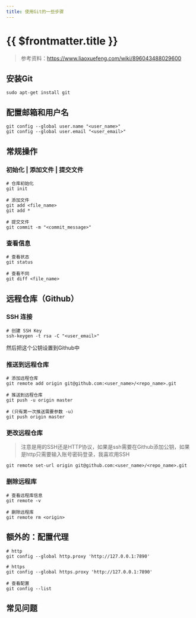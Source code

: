 ```yaml
---
title: 使用Git的一些步骤
---
```

# {{ $frontmatter.title }}

> 参考资料：https://www.liaoxuefeng.com/wiki/896043488029600

## 安装Git
```shell
sudo apt-get install git
```

## 配置邮箱和用户名


```shell
git config --global user.name "<user_name>"
git config --global user.email "<user_email>"
```

## 常规操作

### 初始化 | 添加文件 | 提交文件

```shell
# 仓库初始化
git init

# 添加文件
git add <file_name>
git add *

# 提交文件
git commit -m "<commit_message>"
```

### 查看信息

```shell
# 查看状态
git status

# 查看不同
git diff <file_name>
```

## 远程仓库（Github）

### SSH 连接

```shell
# 创建 SSH Key
ssh-keygen -t rsa -C "<user_email>"
```

然后把这个公钥设置到Github中

### 推送到远程仓库

```shell
# 添加远程仓库
git remote add origin git@github.com:<user_name>/<repo_name>.git

# 推送到远程仓库
git push -u origin master

# (只有第一次推送需要参数 -u)
git push origin master
```

### 更改远程仓库

> 注意是用的SSH还是HTTP协议，如果是ssh需要在Github添加公钥，如果是http只需要输入账号密码登录，我喜欢用SSH

```shell
git remote set-url origin git@github.com:<user_name>/<repo_name>.git
```

### 删除远程库

```shell
# 查看远程库信息
git remote -v

# 删除远程库
git remote rm <origin>
```

## 额外的：配置代理

```shell
# http
git config --global http.proxy 'http://127.0.0.1:7890'

# https
git config --global https.proxy 'http://127.0.0.1:7890'

# 查看配置
git config --list
```

## 常见问题

